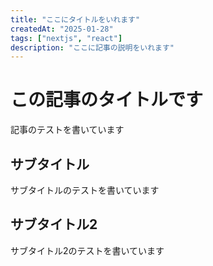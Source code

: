 ```yaml
---
title: "ここにタイトルをいれます"
createdAt: "2025-01-28"
tags: ["nextjs", "react"]
description: "ここに記事の説明をいれます"
---
```


# この記事のタイトルです

記事のテストを書いています

## サブタイトル

サブタイトルのテストを書いています

## サブタイトル2

サブタイトル2のテストを書いています

